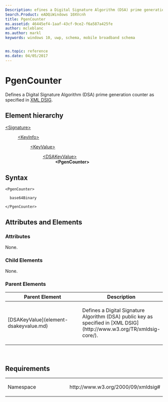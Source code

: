 ```yaml
---
Description: efines a Digital Signature Algorithm (DSA) prime generation counter.
Search.Product: eADQiWindows 10XVcnh
title: PgenCounter
ms.assetid: 46445ef4-1aaf-43cf-9ce2-f6a587a425fe
author: mcleblanc
ms.author: markl
keywords: windows 10, uwp, schema, mobile broadband schema


ms.topic: reference
ms.date: 04/05/2017
---
```


# PgenCounter


Defines a Digital Signature Algorithm (DSA) prime generation counter as specified in [XML DSIG](http://www.w3.org/TR/xmldsig-core/).

## Element hierarchy

<dl>
<dt><a href="element-signature.md">&lt;Signature&gt;</a></dt>
<dd>
<dl>
<dt><a href="element-keyinfo.md">&lt;KeyInfo&gt;</a></dt>
<dd>
<dl>
<dt><a href="element-keyvalue.md">&lt;KeyValue&gt;</a></dt>
<dd>
<dl>
<dt><a href="element-dsakeyvalue.md">&lt;DSAKeyValue&gt;</a></dt>
<dd><b>&lt;PgenCounter&gt;</b></dd>
</dl>
</dd>
</dl>
</dd>
</dl>
</dd>
</dl>

## Syntax

``` syntax
<PgenCounter>

  base64Binary

</PgenCounter>
```

## Attributes and Elements


### Attributes

None.

### Child Elements

None.

### Parent Elements

<table>
<colgroup>
<col width="50%" />
<col width="50%" />
</colgroup>
<thead>
<tr class="header">
<th>Parent Element</th>
<th>Description</th>
</tr>
</thead>
<tbody>
<tr class="odd">
<td>[DSAKeyValue](element-dsakeyvalue.md)</td>
<td><p>Defines a Digital Signature Algorithm (DSA) public key as specified in [XML DSIG](http://www.w3.org/TR/xmldsig-core/).</p></td>
</tr>
</tbody>
</table>

 

## Requirements

<table>
<colgroup>
<col width="50%" />
<col width="50%" />
</colgroup>
<tbody>
<tr class="odd">
<td><p>Namespace</p></td>
<td><p>http://www.w3.org/2000/09/xmldsig#</p></td>
</tr>
</tbody>
</table>

 

 



